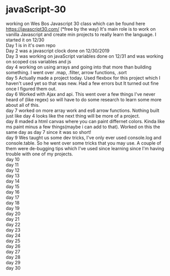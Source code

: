 # javaScript-30
working on Wes Bos Javascript 30 class which can be found here https://javascript30.com/ (*free by the way)
It's main role is to work on vanilla Javascript and create min projects to really learn the language. I started it on 12/30
<br>
Day 1 is in it's own repo
<br>
Day 2 was a javascript clock done on 12/30/2019
<br>
Day 3 was working on javaScript variables done on 12/31 and was working on scoped css variables and js 
<br>
day 4 working on using arrays and going into that more than building something. I went over .map, .filter, arrow functions, .sort
<br>
day 5 Actually made a project today. Used flexbox for this project which I haven't used yet so that was new. Had a few errors but It turned out fine once I figured them out. 
<br>
day 6 Worked with Ajax and api. This went over a few things I've never heard of (like regex) so will have to do some research to learn some more about all of this.
<br>
day 7 worked on more array work and es6 arrow functions. Nothing built just like day 4 looks like the next thing will be more of a project.
<br>
day 8 maded a html canvas where you can paint differnet colors. Kinda like ms paint minus a few things(maybe i can add to that). Worked on this the same day as day 7 since it was so short!
<br>
day 9 Wes taught us some dev tricks, I've only ever used console.log and console.table. So he went over some tricks that you may use. A couple of them were de-bugging tips which I've used since learning since I'm having trouble with one of my projects.
<br>
day 10
<br>
day 11
<br>
day 12
<br>
day 13
<br>
day 14
<br>
day 15
<br>
day 16
<br>
day 17
<br>
day 18
<br>
day 19
<br>
day 20
<br>
day 21
<br>
day 22
<br>
day 23
<br>
day 24
<br>
day 25
<br>
day 26
<br>
day 27
<br>
day 28
<br>
day 29
<br>
day 30

